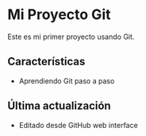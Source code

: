# Mi Proyecto Git
   
Este es mi primer proyecto usando Git.
   
## Características
   - Aprendiendo Git paso a paso

## Última actualización
   - Editado desde GitHub web interface
